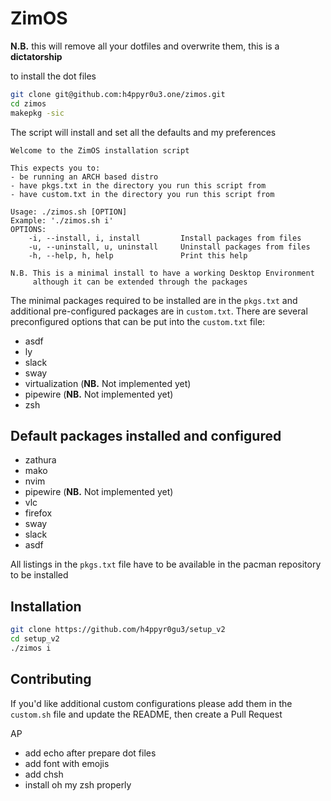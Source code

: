 # ZimOS

**N.B.** this will remove all your dotfiles and overwrite them, this is a **dictatorship**

to install the dot files 

```bash
git clone git@github.com:h4ppyr0u3.one/zimos.git
cd zimos
makepkg -sic
```

The script will install and set all the defaults and my preferences

```
Welcome to the ZimOS installation script

This expects you to:
- be running an ARCH based distro
- have pkgs.txt in the directory you run this script from
- have custom.txt in the directory you run this script from

Usage: ./zimos.sh [OPTION]
Example: './zimos.sh i'
OPTIONS:
    -i, --install, i, install         Install packages from files
    -u, --uninstall, u, uninstall     Uninstall packages from files
    -h, --help, h, help               Print this help

N.B. This is a minimal install to have a working Desktop Environment
     although it can be extended through the packages
```

The minimal packages required to be installed are in the `pkgs.txt` and additional pre-configured packages are in `custom.txt`.
There are several preconfigured options that can be put into the `custom.txt` file:
- asdf
- ly
- slack
- sway
- virtualization (**NB.** Not implemented yet)
- pipewire (**NB.** Not implemented yet)
- zsh

## Default packages installed and configured

- zathura
- mako
- nvim
- pipewire (**NB.** Not implemented yet)
- vlc
- firefox
- sway
- slack
- asdf

All listings in the `pkgs.txt` file have to be available in the pacman repository to be installed

## Installation

```bash
git clone https://github.com/h4ppyr0gu3/setup_v2
cd setup_v2 
./zimos i
```

## Contributing

If you'd like additional custom configurations please add them in the `custom.sh` file and update the README, then create a Pull Request

AP
- add echo after prepare dot files
- add font with emojis
- add chsh
- install oh my zsh properly
